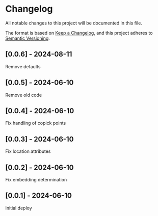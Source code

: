 # Changelog
All notable changes to this project will be documented in this file.

The format is based on [Keep a Changelog](https://keepachangelog.com/en/1.0.0/),
and this project adheres to [Semantic Versioning](https://semver.org/spec/v2.0.0.html).

## [0.0.6] - 2024-08-11
Remove defaults

## [0.0.5] - 2024-06-10
Remove old code

## [0.0.4] - 2024-06-10
Fix handling of copick points

## [0.0.3] - 2024-06-10
Fix location attributes

## [0.0.2] - 2024-06-10
Fix embedding determination

## [0.0.1] - 2024-06-10
Initial deploy
